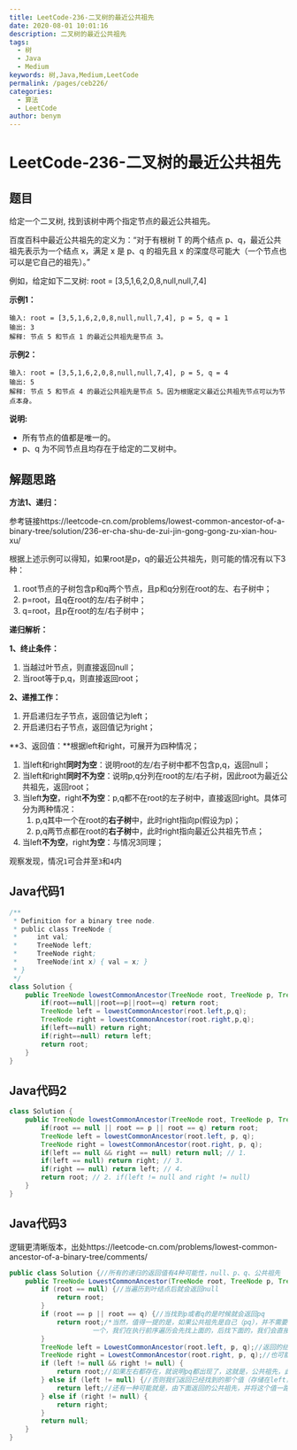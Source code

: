 ```yaml
---
title: LeetCode-236-二叉树的最近公共祖先
date: 2020-08-01 10:01:16
description: 二叉树的最近公共祖先
tags: 
  - 树
  - Java
  - Medium
keywords: 树,Java,Medium,LeetCode
permalink: /pages/ceb226/
categories: 
  - 算法
  - LeetCode
author: benym
---
```


# LeetCode-236-二叉树的最近公共祖先

## 题目

给定一个二叉树, 找到该树中两个指定节点的最近公共祖先。

百度百科中最近公共祖先的定义为：“对于有根树 T 的两个结点 p、q，最近公共祖先表示为一个结点 x，满足 x 是 p、q 的祖先且 x 的深度尽可能大（一个节点也可以是它自己的祖先）。”

例如，给定如下二叉树:  root = [3,5,1,6,2,0,8,null,null,7,4]



**示例1：**

```
输入: root = [3,5,1,6,2,0,8,null,null,7,4], p = 5, q = 1
输出: 3
解释: 节点 5 和节点 1 的最近公共祖先是节点 3。
```

**示例2：**

```
输入: root = [3,5,1,6,2,0,8,null,null,7,4], p = 5, q = 4
输出: 5
解释: 节点 5 和节点 4 的最近公共祖先是节点 5。因为根据定义最近公共祖先节点可以为节点本身。
```

**说明:**

- 所有节点的值都是唯一的。
- p、q 为不同节点且均存在于给定的二叉树中。

## 解题思路

**方法1、递归：**

参考链接https://leetcode-cn.com/problems/lowest-common-ancestor-of-a-binary-tree/solution/236-er-cha-shu-de-zui-jin-gong-gong-zu-xian-hou-xu/

根据上述示例可以得知，如果root是p，q的最近公共祖先，则可能的情况有以下3种：

1. root节点的子树包含p和q两个节点，且p和q分别在root的左、右子树中；
2. p=root，且q在root的左/右子树中；
3. q=root，且p在root的左/右子树中；

**递归解析：**

**1、终止条件：**

1. 当越过叶节点，则直接返回null；
2. 当root等于p,q，则直接返回root；

**2、递推工作：**

1. 开启递归左子节点，返回值记为left；
2. 开启递归右子节点，返回值记为right；

**3、返回值：**根据left和right，可展开为四种情况；

1. 当left和right**同时为空**：说明root的左/右子树中都不包含p,q，返回null；
2. 当left和right**同时不为空**：说明p,q分列在root的左/右子树，因此root为最近公共祖先，返回root；
3. 当left**为空**，right**不为空**：p,q都不在root的左子树中，直接返回right。具体可分为两种情况：
   1. p,q其中一个在root的**右子树**中，此时right指向p(假设为p)；
   2. p,q两节点都在root的**右子树**中，此时right指向最近公共祖先节点；
4. 当left**不为空**，right**为空**：与情况3同理；

观察发现，情况`1`可合并至`3`和`4`内

## Java代码1

```java
/**
 * Definition for a binary tree node.
 * public class TreeNode {
 *     int val;
 *     TreeNode left;
 *     TreeNode right;
 *     TreeNode(int x) { val = x; }
 * }
 */
class Solution {
    public TreeNode lowestCommonAncestor(TreeNode root, TreeNode p, TreeNode q) {
        if(root==null||root==p||root==q) return root;
        TreeNode left = lowestCommonAncestor(root.left,p,q);
        TreeNode right = lowestCommonAncestor(root.right,p,q);
        if(left==null) return right;
        if(right==null) return left;
        return root;
    }
}
```

## Java代码2

```java
class Solution {
    public TreeNode lowestCommonAncestor(TreeNode root, TreeNode p, TreeNode q) {
        if(root == null || root == p || root == q) return root;
        TreeNode left = lowestCommonAncestor(root.left, p, q);
        TreeNode right = lowestCommonAncestor(root.right, p, q);
        if(left == null && right == null) return null; // 1.
        if(left == null) return right; // 3.
        if(right == null) return left; // 4.
        return root; // 2. if(left != null and right != null)
    }
}
```

## Java代码3

逻辑更清晰版本，出处https://leetcode-cn.com/problems/lowest-common-ancestor-of-a-binary-tree/comments/

```java
public class Solution {//所有的递归的返回值有4种可能性，null、p、q、公共祖先
    public TreeNode LowestCommonAncestor(TreeNode root, TreeNode p, TreeNode q) {
        if (root == null) {//当遍历到叶结点后就会返回null
            return root;
        }
        if (root == p || root == q) {//当找到p或者q的是时候就会返回pq
            return root;/*当然，值得一提的是，如果公共祖先是自己（pq），并不需要寻找另外
                     一个，我们在执行前序遍历会先找上面的，后找下面的，我们会直接返回公共祖先。*/
        }
        TreeNode left = LowestCommonAncestor(root.left, p, q);//返回的结点进行保存，可能是null
        TreeNode right = LowestCommonAncestor(root.right, p, q);//也可能是pq，还可能是公共祖先
        if (left != null && right != null) {
            return root;//如果左右都存在，就说明pq都出现了，这就是，公共祖先，此时不用考虑公共祖先是自己的情况，因为上面已经做过判断了。
        } else if (left != null) {//否则我们返回已经找到的那个值（存储在left，与right中），p或者q
            return left;//还有一种可能就是，由下面返回的公共祖先，并将这个值一路返回到最表层
        } else if (right != null) {
            return right;
        }
        return null;
    }
}
```



